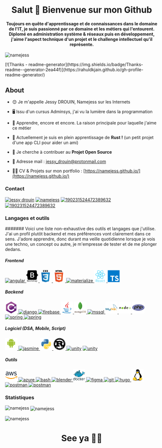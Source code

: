 <h1 align="center">Salut 👋 Bienvenue sur mon Github </h1>  
<h4 align="center">Toujours en quête d'apprentissage et de connaissances dans le domaine de l'IT, je suis passionné par ce domaine et les métiers qui l'entourent. Diplomé en administration système & réseaux puis en développement, j'aime l'aspect technique d'un projet et le challenge intellectuel qu'il représente.</h4>  
  
<p align="left"> <img src="https://komarev.com/ghpvc/?username=namejess&label=Profile%20views&color=0e75b6&style=flat" alt="namejess" /> </p>
[![Thanks - readme-generator](https://img.shields.io/badge/Thanks-readme--generator-2ea44f)](https://rahuldkjain.github.io/gh-profile-readme-generator/)
  
##  About  

- 😊 Je m'appelle Jessy DROUIN, Namejess sur les Internets

- 🖥️ Issu d'un cursus Adminsys, j'ai vu la lumière dans la programmation

- 🧠 Apprendre, encore et encore. La raison principale pour laquelle j'aime ce métier

- 🌱 Actuellement je suis en plein apprentissage de **Rust !**  (un petit projet d'une app CLI pour aider un ami)
  
- 🤝 Je cherche à contribuer au **Projet Open Source**  

-  📧 Adresse mail : jessy_drouin@protonmail.com
  
- 👨‍💻 CV & Projets sur mon portfolio : [https://namejess.github.io/](https://namejess.github.io/)  

<h3 align="left">Contact</h3>  
<p align="left">  
<a href="https://linkedin.com/in/jessy drouin" target="blank"><img align="center" src="https://raw.githubusercontent.com/rahuldkjain/github-profile-readme-generator/master/src/images/icons/Social/linked-in-alt.svg" alt="jessy drouin" height="30" width="40" /></a>  
<a href="https://www.leetcode.com/namejess" target="blank"><img align="center" src="https://raw.githubusercontent.com/rahuldkjain/github-profile-readme-generator/master/src/images/icons/Social/leet-code.svg" alt="namejess" height="30" width="40" /></a>  
<a href="https://discord.gg/190231524472389632" target="blank"><img align="center" src="https://raw.githubusercontent.com/rahuldkjain/github-profile-readme-generator/master/src/images/icons/Social/discord.svg" alt="190231524472389632" height="30" width="40" /></a> 
<a href="https://mastodon.social/@namejess" target="blank"><img align="center" src="https://upload.wikimedia.org/wikipedia/commons/thumb/4/48/Mastodon_Logotype_%28Simple%29.svg/1200px-Mastodon_Logotype_%28Simple%29.svg.png" alt="190231524472389632" height="30" width="30" /></a> 
</p>  
  
<h3 align="left">Langages et outils </h3>  
####### Voici une liste non-exhaustive des outils et langages que j'utilise. J'ai un profil plutôt backend et mes préférences vont clairement dans ce sens. J'adore apprendre, donc durant ma veille quotidienne lorsque je vois une techno, un concept ou autre, je m'empresse de tester et de me plonger dedans.


##### Frontend 

<a href="https://angular.io" target="_blank" rel="noreferrer"> <img src="https://angular.io/assets/images/logos/angular/angular.svg" alt="angular" width="40" height="40"/> </a><a href="https://getbootstrap.com" target="_blank" rel="noreferrer"> <img src="https://raw.githubusercontent.com/devicons/devicon/master/icons/bootstrap/bootstrap-plain-wordmark.svg" alt="bootstrap" width="40" height="40"/> </a> <a href="https://www.w3schools.com/css/" target="_blank" rel="noreferrer"> <img src="https://raw.githubusercontent.com/devicons/devicon/master/icons/css3/css3-original-wordmark.svg" alt="css3" width="40" height="40"/> </a><a href="https://www.w3.org/html/" target="_blank" rel="noreferrer"> <img src="https://raw.githubusercontent.com/devicons/devicon/master/icons/html5/html5-original-wordmark.svg" alt="html5" width="40" height="40"/> </a><a href="https://materializecss.com/" target="_blank" rel="noreferrer"> <img src="https://raw.githubusercontent.com/prplx/svg-logos/5585531d45d294869c4eaab4d7cf2e9c167710a9/svg/materialize.svg" alt="materialize" width="40" height="40"/> </a><a href="https://reactjs.org/" target="_blank" rel="noreferrer"> <img src="https://raw.githubusercontent.com/devicons/devicon/master/icons/react/react-original-wordmark.svg" alt="react" width="40" height="40"/> </a><a href="https://www.typescriptlang.org/" target="_blank" rel="noreferrer"> <img src="https://raw.githubusercontent.com/devicons/devicon/master/icons/typescript/typescript-original.svg" alt="typescript" width="40" height="40"/> </a>

##### Backend

 <a href="https://www.w3schools.com/cs/" target="_blank" rel="noreferrer"> <img src="https://raw.githubusercontent.com/devicons/devicon/master/icons/csharp/csharp-original.svg" alt="csharp" width="40" height="40"/> </a><a href="https://www.djangoproject.com/" target="_blank" rel="noreferrer"> <img src="https://cdn.worldvectorlogo.com/logos/django.svg" alt="django" width="40" height="40"/> </a><a href="https://firebase.google.com/" target="_blank" rel="noreferrer"> <img src="https://www.vectorlogo.zone/logos/firebase/firebase-icon.svg" alt="firebase" width="40" height="40"/> </a><a href="https://www.java.com" target="_blank" rel="noreferrer"> <img src="https://raw.githubusercontent.com/devicons/devicon/master/icons/java/java-original.svg" alt="java" width="40" height="40"/> </a><a href="https://www.mongodb.com/" target="_blank" rel="noreferrer"> <img src="https://raw.githubusercontent.com/devicons/devicon/master/icons/mongodb/mongodb-original-wordmark.svg" alt="mongodb" width="40" height="40"/> </a><a href="https://www.microsoft.com/en-us/sql-server" target="_blank" rel="noreferrer"> <img src="https://www.svgrepo.com/show/303229/microsoft-sql-server-logo.svg" alt="mssql" width="40" height="40"/> </a><a href="https://www.mysql.com/" target="_blank" rel="noreferrer"> <img src="https://raw.githubusercontent.com/devicons/devicon/master/icons/mysql/mysql-original-wordmark.svg" alt="mysql" width="40" height="40"/> </a><a href="https://nodejs.org" target="_blank" rel="noreferrer"> <img src="https://raw.githubusercontent.com/devicons/devicon/master/icons/nodejs/nodejs-original-wordmark.svg" alt="nodejs" width="40" height="40"/> </a> <a href="https://www.php.net" target="_blank" rel="noreferrer"> <img src="https://raw.githubusercontent.com/devicons/devicon/master/icons/php/php-original.svg" alt="php" width="40" height="40"/> </a><a href="https://spring.io/" target="_blank" rel="noreferrer"> <img src="https://www.vectorlogo.zone/logos/springio/springio-icon.svg" alt="spring" width="40" height="40"/> </a> <a href="https://symfony.com/" target="_blank" rel="noreferrer"> <img src="https://symfony.com/logos/symfony_black_03.png" alt="spring" width="40" height="40"/> </a>

##### Logiciel (DSA, Mobile, Script)

<a href="https://developer.android.com" target="_blank" rel="noreferrer"> <img src="https://raw.githubusercontent.com/devicons/devicon/master/icons/android/android-original-wordmark.svg" alt="android" width="40" height="40"/> </a><a href="https://jasmine.github.io/" target="_blank" rel="noreferrer"> <img src="https://www.vectorlogo.zone/logos/jasmine/jasmine-icon.svg" alt="jasmine" width="40" height="40"/> </a><a href="https://www.python.org" target="_blank" rel="noreferrer"> <img src="https://raw.githubusercontent.com/devicons/devicon/master/icons/python/python-original.svg" alt="python" width="40" height="40"/> </a><a href="https://www.rust-lang.org" target="_blank" rel="noreferrer"> <img src="https://raw.githubusercontent.com/devicons/devicon/master/icons/rust/rust-plain.svg" alt="rust" width="40" height="40"/> </a><a href="https://unity.com/" target="_blank" rel="noreferrer"> <img src="https://www.vectorlogo.zone/logos/unity3d/unity3d-icon.svg" alt="unity" width="40" height="40"/></a> <a href="https://godotengine.org/" target="_blank" rel="noreferrer"> <img src="https://upload.wikimedia.org/wikipedia/commons/thumb/6/6a/Godot_icon.svg/1024px-Godot_icon.svg.png" alt="unity" width="40" height="40"/></a>

##### Outils

<a href="https://aws.amazon.com" target="_blank" rel="noreferrer"> <img src="https://raw.githubusercontent.com/devicons/devicon/master/icons/amazonwebservices/amazonwebservices-original-wordmark.svg" alt="aws" width="40" height="40"/> </a> <a href="https://azure.microsoft.com/en-in/" target="_blank" rel="noreferrer"> <img src="https://www.vectorlogo.zone/logos/microsoft_azure/microsoft_azure-icon.svg" alt="azure" width="40" height="40"/> </a><a href="https://www.gnu.org/software/bash/" target="_blank" rel="noreferrer"> <img src="https://www.vectorlogo.zone/logos/gnu_bash/gnu_bash-icon.svg" alt="bash" width="40" height="40"/> </a><a href="https://www.blender.org/" target="_blank" rel="noreferrer"> <img src="https://download.blender.org/branding/community/blender_community_badge_white.svg" alt="blender" width="40" height="40"/> </a> <a href="https://www.docker.com/" target="_blank" rel="noreferrer"> <img src="https://raw.githubusercontent.com/devicons/devicon/master/icons/docker/docker-original-wordmark.svg" alt="docker" width="40" height="40"/> </a><a href="https://www.figma.com/" target="_blank" rel="noreferrer"> <img src="https://www.vectorlogo.zone/logos/figma/figma-icon.svg" alt="figma" width="40" height="40"/> </a> <a href="https://git-scm.com/" target="_blank" rel="noreferrer"> <img src="https://www.vectorlogo.zone/logos/git-scm/git-scm-icon.svg" alt="git" width="40" height="40"/> </a><a href="https://gohugo.io/" target="_blank" rel="noreferrer"> <img src="https://api.iconify.design/logos-hugo.svg" alt="hugo" width="40" height="40"/> </a> <a href="https://www.linux.org/" target="_blank" rel="noreferrer"> <img src="https://raw.githubusercontent.com/devicons/devicon/master/icons/linux/linux-original.svg" alt="linux" width="40" height="40"/> </a><a href="https://postman.com" target="_blank" rel="noreferrer"> <img src="https://www.vectorlogo.zone/logos/getpostman/getpostman-icon.svg" alt="postman" width="40" height="40"/> </a> <a href="https://www.mkdocs.org/" target="_blank" rel="noreferrer"> <img src="https://d33wubrfki0l68.cloudfront.net/e43d6fce615884aa5a3427f0ee46d1a3b8a0c7d2/6c3a5/assets/images/tool-icons/mkdocs.png" alt="postman" width="40" height="40"/> </a>


### Statistiques

<p><img align="left" src="https://github-readme-stats.vercel.app/api/top-langs?username=namejess&show_icons=true&locale=en&layout=compact" alt="namejess" /></p>  
  
<p>&nbsp;<img align="center" src="https://github-readme-stats.vercel.app/api?username=namejess&show_icons=true&locale=en" alt="namejess" /></p>  
  
<p><img align="center" src="https://github-readme-streak-stats.herokuapp.com/?user=namejess&" alt="namejess" /></p>


<h1 align="center">See ya  🌈🌈</h1>  